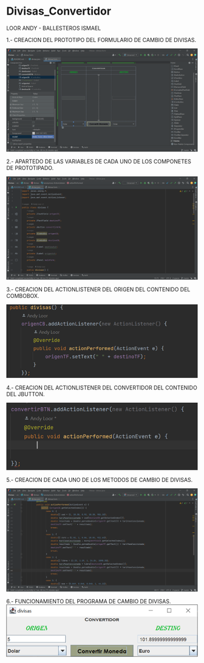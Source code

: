 # Divisas_Convertidor
LOOR ANDY - BALLESTEROS ISMAEL

1.- CREACION DEL PROTOTIPO DEL FORMULARIO DE CAMBIO DE DIVISAS.

![img_1.png](img_1.png)

2.- APARTEDO DE LAS VARIABLES DE CADA UNO DE LOS COMPONETES DE PROTOTIPADO.

![img_3.png](img_3.png)

3.- CREACION DEL ACTIONLISTENER DEL ORIGEN DEL CONTENIDO DEL COMBOBOX.

![img_4.png](img_4.png)

4.- CREACION DEL ACTIONLISTENER DEL CONVERTIDOR DEL CONTENIDO DEL JBUTTON.

![img_6.png](img_6.png)

5.- CREACION DE CADA UNO DE LOS METODOS DE CAMBIO DE DIVISAS.

![img_5.png](img_5.png)

6.- FUNCIONAMIENTO DEL PROGRAMA DE CAMBIO DE DIVISAS.
![img_7.png](img_7.png)